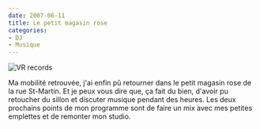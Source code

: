 ```yaml
---
date: 2007-06-11
title: Le petit magasin rose
categories:
- DJ
- Musique
---
```

 <img src="https://dlgjp9x71cipk.cloudfront.net/2007/06/vr.png" alt="VR records" />

Ma mobilité retrouvée, j'ai enfin pû retourner dans le petit magasin rose de la rue St-Martin. Et je peux vous dire que, ça fait du bien, d'avoir pu retoucher du sillon et discuter musique pendant des heures. Les deux prochains points de mon programme sont de faire un mix avec mes petites emplettes et de remonter mon studio.
